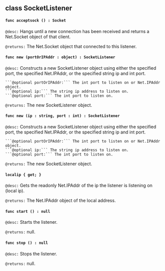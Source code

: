 ## class SocketListener

#### ```func acceptsock () : Socket```


```@desc:``` Hangs until a new connection has been received and returns a Net.Socket object of that client.

```@returns:``` The Net.Socket object that connected to this listener.

#### ```func new (portOrIPAddr : object) : SocketListener```


```@desc:``` Constructs a new SocketListener object using either the specified port, the specified Net.IPAddr, or the specified string ip and int port.

    ```@optional portOrIPAddr:``` The int port to listen on or Net.IPAddr object.
    ```@optional ip:``` The string ip address to listen on.
    ```@optional port:``` The int port to listen on.
```@returns:``` The new SocketListener object.

#### ```func new (ip : string, port : int) : SocketListener```


```@desc:``` Constructs a new SocketListener object using either the specified port, the specified Net.IPAddr, or the specified string ip and int port.

    ```@optional portOrIPAddr:``` The int port to listen on or Net.IPAddr object.
    ```@optional ip:``` The string ip address to listen on.
    ```@optional port:``` The int port to listen on.
```@returns:``` The new SocketListener object.

#### ```localip { get; }```


```@desc:``` Gets the readonly Net.IPAddr of the ip the listener is listening on (local ip).

```@returns:``` The Net.IPAddr object of the local address.

#### ```func start () : null```


```@desc:``` Starts the listener.

```@returns:``` null.

#### ```func stop () : null```


```@desc:``` Stops the listener.

```@returns:``` null.

